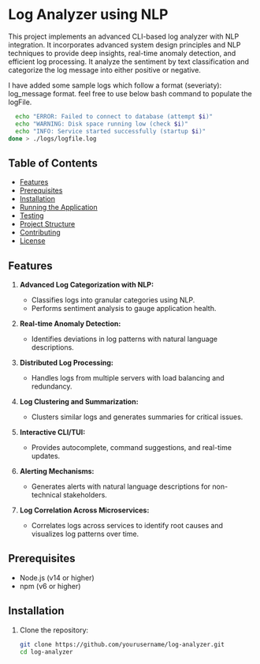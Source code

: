 # Log Analyzer using NLP

This project implements an advanced CLI-based log analyzer with NLP integration. It incorporates advanced system design principles and NLP techniques to provide deep insights, real-time anomaly detection, and efficient log processing. It analyze the sentiment by text classification and categorize the log message into either positive or negative.

I have added some sample logs which follow a format (severiaty): log_message format. feel free to use below bash command to populate the logFile. 
```bash for i in {1..5}; do
  echo "ERROR: Failed to connect to database (attempt $i)"
  echo "WARNING: Disk space running low (check $i)"
  echo "INFO: Service started successfully (startup $i)"
done > ./logs/logfile.log
```

## Table of Contents

- [Features](#features)
- [Prerequisites](#prerequisites)
- [Installation](#installation)
- [Running the Application](#running-the-application)
- [Testing](#testing)
- [Project Structure](#project-structure)
- [Contributing](#contributing)
- [License](#license)

## Features

1. **Advanced Log Categorization with NLP:**
   - Classifies logs into granular categories using NLP.
   - Performs sentiment analysis to gauge application health.

2. **Real-time Anomaly Detection:**
   - Identifies deviations in log patterns with natural language descriptions.

3. **Distributed Log Processing:**
   - Handles logs from multiple servers with load balancing and redundancy.

4. **Log Clustering and Summarization:**
   - Clusters similar logs and generates summaries for critical issues.

5. **Interactive CLI/TUI:**
   - Provides autocomplete, command suggestions, and real-time updates.

6. **Alerting Mechanisms:**
   - Generates alerts with natural language descriptions for non-technical stakeholders.

7. **Log Correlation Across Microservices:**
   - Correlates logs across services to identify root causes and visualizes log patterns over time.

## Prerequisites

- Node.js (v14 or higher)
- npm (v6 or higher)

## Installation

1. Clone the repository:
   ```bash
   git clone https://github.com/yourusername/log-analyzer.git
   cd log-analyzer
